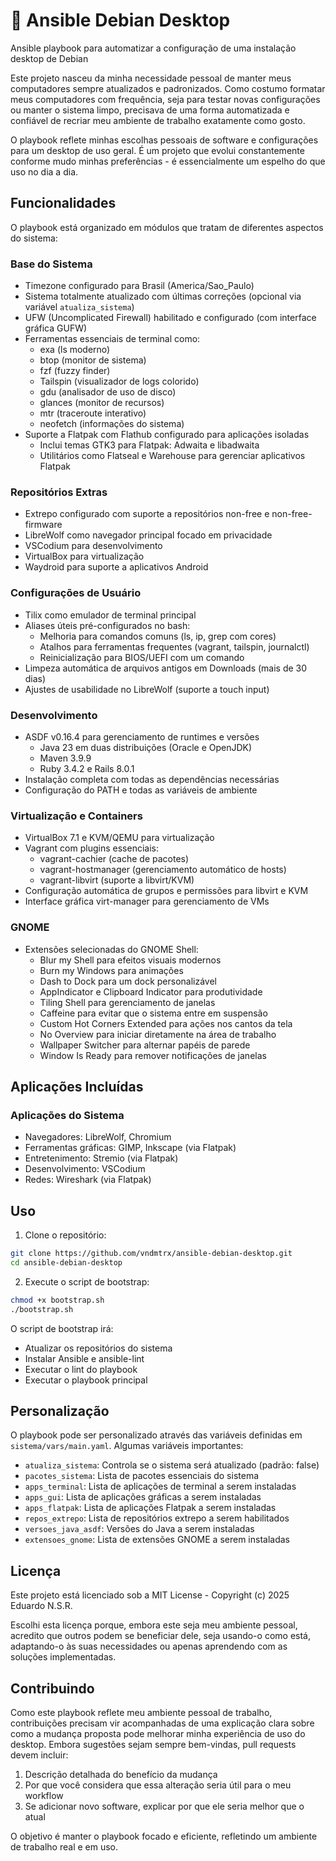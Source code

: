 # 🔧 Ansible Debian Desktop

Ansible playbook para automatizar a configuração de uma instalação desktop de Debian

Este projeto nasceu da minha necessidade pessoal de manter meus computadores sempre atualizados e padronizados. Como costumo formatar meus computadores com frequência, seja para testar novas configurações ou manter o sistema limpo, precisava de uma forma automatizada e confiável de recriar meu ambiente de trabalho exatamente como gosto.

O playbook reflete minhas escolhas pessoais de software e configurações para um desktop de uso geral. É um projeto que evolui constantemente conforme mudo minhas preferências - é essencialmente um espelho do que uso no dia a dia.

## Funcionalidades

O playbook está organizado em módulos que tratam de diferentes aspectos do sistema:

### Base do Sistema
- Timezone configurado para Brasil (America/Sao_Paulo)
- Sistema totalmente atualizado com últimas correções (opcional via variável `atualiza_sistema`)
- UFW (Uncomplicated Firewall) habilitado e configurado (com interface gráfica GUFW)
- Ferramentas essenciais de terminal como:
  - exa (ls moderno)
  - btop (monitor de sistema)
  - fzf (fuzzy finder)
  - Tailspin (visualizador de logs colorido)
  - gdu (analisador de uso de disco)
  - glances (monitor de recursos)
  - mtr (traceroute interativo)
  - neofetch (informações do sistema)
- Suporte a Flatpak com Flathub configurado para aplicações isoladas
  - Inclui temas GTK3 para Flatpak: Adwaita e libadwaita
  - Utilitários como Flatseal e Warehouse para gerenciar aplicativos Flatpak

### Repositórios Extras
- Extrepo configurado com suporte a repositórios non-free e non-free-firmware
- LibreWolf como navegador principal focado em privacidade
- VSCodium para desenvolvimento
- VirtualBox para virtualização
- Waydroid para suporte a aplicativos Android

### Configurações de Usuário
- Tilix como emulador de terminal principal
- Aliases úteis pré-configurados no bash:
  - Melhoria para comandos comuns (ls, ip, grep com cores)
  - Atalhos para ferramentas frequentes (vagrant, tailspin, journalctl)
  - Reinicialização para BIOS/UEFI com um comando
- Limpeza automática de arquivos antigos em Downloads (mais de 30 dias)
- Ajustes de usabilidade no LibreWolf (suporte a touch input)

### Desenvolvimento
- ASDF v0.16.4 para gerenciamento de runtimes e versões
  - Java 23 em duas distribuições (Oracle e OpenJDK)
  - Maven 3.9.9
  - Ruby 3.4.2 e Rails 8.0.1
- Instalação completa com todas as dependências necessárias
- Configuração do PATH e todas as variáveis de ambiente

### Virtualização e Containers
- VirtualBox 7.1 e KVM/QEMU para virtualização
- Vagrant com plugins essenciais:
  - vagrant-cachier (cache de pacotes)
  - vagrant-hostmanager (gerenciamento automático de hosts)
  - vagrant-libvirt (suporte a libvirt/KVM)
- Configuração automática de grupos e permissões para libvirt e KVM
- Interface gráfica virt-manager para gerenciamento de VMs

### GNOME
- Extensões selecionadas do GNOME Shell:
  - Blur my Shell para efeitos visuais modernos
  - Burn my Windows para animações
  - Dash to Dock para um dock personalizável
  - AppIndicator e Clipboard Indicator para produtividade
  - Tiling Shell para gerenciamento de janelas
  - Caffeine para evitar que o sistema entre em suspensão
  - Custom Hot Corners Extended para ações nos cantos da tela
  - No Overview para iniciar diretamente na área de trabalho
  - Wallpaper Switcher para alternar papéis de parede
  - Window Is Ready para remover notificações de janelas

## Aplicações Incluídas

### Aplicações do Sistema
- Navegadores: LibreWolf, Chromium
- Ferramentas gráficas: GIMP, Inkscape (via Flatpak)
- Entretenimento: Stremio (via Flatpak)
- Desenvolvimento: VSCodium
- Redes: Wireshark (via Flatpak)

## Uso

1. Clone o repositório:
```bash
git clone https://github.com/vndmtrx/ansible-debian-desktop.git
cd ansible-debian-desktop
```

2. Execute o script de bootstrap:
```bash
chmod +x bootstrap.sh
./bootstrap.sh
```

O script de bootstrap irá:
- Atualizar os repositórios do sistema
- Instalar Ansible e ansible-lint
- Executar o lint do playbook
- Executar o playbook principal

## Personalização

O playbook pode ser personalizado através das variáveis definidas em `sistema/vars/main.yaml`. Algumas variáveis importantes:

- `atualiza_sistema`: Controla se o sistema será atualizado (padrão: false)
- `pacotes_sistema`: Lista de pacotes essenciais do sistema
- `apps_terminal`: Lista de aplicações de terminal a serem instaladas
- `apps_gui`: Lista de aplicações gráficas a serem instaladas
- `apps_flatpak`: Lista de aplicações Flatpak a serem instaladas
- `repos_extrepo`: Lista de repositórios extrepo a serem habilitados
- `versoes_java_asdf`: Versões do Java a serem instaladas
- `extensoes_gnome`: Lista de extensões GNOME a serem instaladas

## Licença

Este projeto está licenciado sob a MIT License - Copyright (c) 2025 Eduardo N.S.R.

Escolhi esta licença porque, embora este seja meu ambiente pessoal, acredito que outros podem se beneficiar dele, seja usando-o como está, adaptando-o às suas necessidades ou apenas aprendendo com as soluções implementadas.

## Contribuindo

Como este playbook reflete meu ambiente pessoal de trabalho, contribuições precisam vir acompanhadas de uma explicação clara sobre como a mudança proposta pode melhorar minha experiência de uso do desktop. Embora sugestões sejam sempre bem-vindas, pull requests devem incluir:

1. Descrição detalhada do benefício da mudança
2. Por que você considera que essa alteração seria útil para o meu workflow
3. Se adicionar novo software, explicar por que ele seria melhor que o atual

O objetivo é manter o playbook focado e eficiente, refletindo um ambiente de trabalho real e em uso.